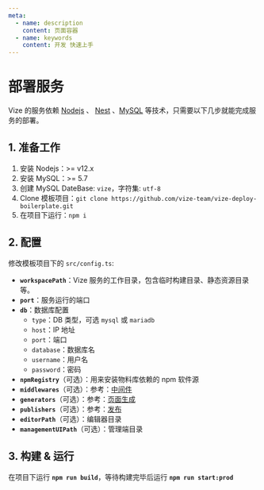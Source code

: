 ```yaml
---
meta:
  - name: description
    content: 页面容器
  - name: keywords
    content: 开发 快速上手
---
```


# 部署服务

Vize 的服务依赖 [Nodejs](https://nodejs.org/) 、 [Nest](https://nestjs.com/) 、[MySQL](https://dev.mysql.com/) 等技术，只需要以下几步就能完成服务的部署。

## 1. 准备工作

1. 安装 Nodejs：>= v12.x
2. 安装 MySQL：>= 5.7
3. 创建 MySQL DateBase: `vize`，字符集: `utf-8`
4. Clone 模板项目：`git clone https://github.com/vize-team/vize-deploy-boilerplate.git`
5. 在项目下运行：`npm i`

## 2. 配置

修改模板项目下的 `src/config.ts`:

- **`workspacePath`**：Vize 服务的工作目录，包含临时构建目录、静态资源目录等。
- **`port`**：服务运行的端口
- **`db`**：数据库配置
  - `type`：DB 类型，可选 `mysql` 或 `mariadb`
  - `host`：IP 地址
  - `port`：端口
  - `database`：数据库名
  - `username`：用户名
  - `password`：密码
- **`npmRegistry`**（可选）：用来安装物料库依赖的 npm 软件源
- **`middlewares`**（可选）：参考：[中间件](/deploy/middleware.html)
- **`generators`**（可选）：参考：[页面生成](/deploy/generator.html)
- **`publishers`**（可选）：参考：[发布](/deploy/publisher.html)
- **`editorPath`**（可选）：编辑器目录
- **`managementUIPath`**（可选）：管理端目录

## 3. 构建 & 运行

在项目下运行 **`npm run build`**，等待构建完毕后运行 **`npm run start:prod`**
